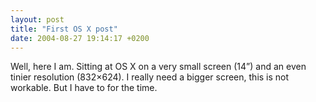 ```yaml
---
layout: post
title: "First OS X post"
date: 2004-08-27 19:14:17 +0200
---
```

<p>Well, here I am. Sitting at <span class="caps">OS X</span> on a very small screen (14&#8221;) and an even tinier resolution (832&#215;624). I really need a bigger screen, this is not workable. But I have to for the time.</p>